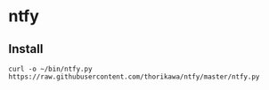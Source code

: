 ntfy
====

## Install

```
curl -o ~/bin/ntfy.py https://raw.githubusercontent.com/thorikawa/ntfy/master/ntfy.py
```
